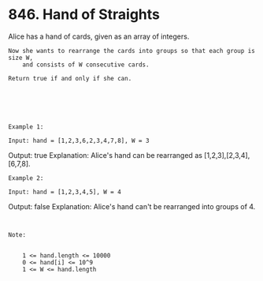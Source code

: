 # 846. Hand of Straights

Alice has a hand of cards, given as an array of integers.

    Now she wants to rearrange the cards into groups so that each group is size W,
        and consists of W consecutive cards.

    Return true if and only if she can.

     

    
    

    Example 1:

    Input: hand = [1,2,3,6,2,3,4,7,8], W = 3
Output: true
Explanation: Alice's hand can be rearranged as [1,2,3],[2,3,4],[6,7,8].

    Example 2:

    Input: hand = [1,2,3,4,5], W = 4
Output: false
Explanation: Alice's hand can't be rearranged into groups of 4.

     

    Note:

    
        1 <= hand.length <= 10000
        0 <= hand[i] <= 10^9
        1 <= W <= hand.length